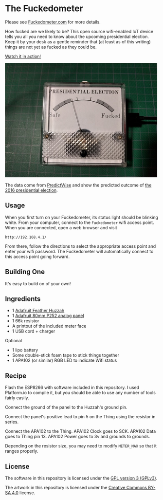 The Fuckedometer
================

Please see <a href="http://fuckedometer.com">Fuckedometer.com</a> for more details.

How fucked are we likely to be? This open source wifi-enabled IoT device tells
you all you need to know about the upcoming presidential election. Keep it by
your desk as a gentle reminder that (at least as of this writing) things are
not yet as fucked as they could be.

[Watch it in action!](https://www.youtube.com/watch?v=CyeYWI34pMM)

[![a photo of the meter](meter_photo.small.jpg)](meter_photo.jpg)

The data come from [PredictWise](http://predictwise.com/) and show the
predicted outcome of [the 2016 presidential election](http://predictwise.com/politics/2016-president-winner).

Usage
-----

When you first turn on your Fuckedometer, its status light should be blinking
white. From your computer, connect to the `Fuckedometer` wifi access point.
When you are connected, open a web browser and visit

    http://192.168.4.1/

From there, follow the directions to select the appropriate access point and
enter your wifi password. The Fuckedometer will automatically connect to this
access point going forward.

Building One
------------

It's easy to build on of your own!

Ingredients
-----------

* 1 [Adafruit Feather Huzzah][huzzah]
* 1 [Adafruit 80mm P252 analog panel][meter]
* 1 66k resistor
* A printout of the included meter face
* 1 USB cord + charger

Optional

* 1 lipo battery
* Some double-stick foam tape to stick things together
* 1 APA102 (or similar) RGB LED to indicate Wifi status

Recipe
------

Flash the ESP8266 with software included in this repository. I used Platform.io
to compile it, but you should be able to use any number of tools fairly easily.

Connect the ground of the panel to the Huzzah's ground pin.

Connect the panel's positive lead to pin 5 on the Thing using the resistor in series.

Connect the APA102 to the Thing. APA102 Clock goes to SCK. APA102 Data goes to
Thing pin 13. APA102 Power goes to 3v and grounds to grounds.

Depending on the resistor size, you may need to modify `METER_MAX` so that it
ranges properly.

License
-------

The software in this repository is licensed under the [GPL version 3 (GPLv3)][gplv3].

The artwork in this repository is licensed under the [Creative Commons BY-SA 4.0][cc-by-sa] license.

[huzzah]: https://www.adafruit.com/products/2821
[meter]: https://www.adafruit.com/products/252
[gplv3]: http://www.gnu.org/licenses/gpl-3.0.en.html
[cc-by-sa]: https://creativecommons.org/licenses/by-sa/4.0/

